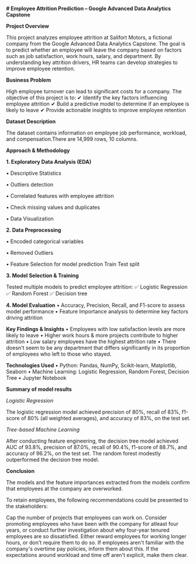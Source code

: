 **# Employee Attrition Prediction – Google Advanced Data Analytics Capstone**

**Project Overview**

This project analyzes employee attrition at Salifort Motors, a fictional company from the Google Advanced Data Analytics Capstone. The goal is to predict whether an employee will leave the company based on factors such as job satisfaction, work hours, salary, and department. By understanding key attrition drivers, HR teams can develop strategies to improve employee retention.

**Business Problem**

High employee turnover can lead to significant costs for a company. The objective of this project is to:
✔ Identify the key factors influencing employee attrition
✔ Build a predictive model to determine if an employee is likely to leave
✔ Provide actionable insights to improve employee retention

**Dataset Description**

The dataset contains information on employee job performance, workload, and compensation.There are 14,999 rows, 10 columns.


**Approach & Methodology**

**1. Exploratory Data Analysis (EDA)**

• Descriptive Statistics

• Outliers detection	

• Correlated features with employee attrition

• Check missing values and duplicates

• Data Visualization

**2. Data Preprocessing**

• Encoded categorical variables 

• Removed Outliers

• Feature Selection for model prediction Train Test split

**3. Model Selection & Training**

Tested multiple models to predict employee attrition:
✅ Logistic Regression
✅ Random Forest 
✅ Decision tree

**4. Model Evaluation**
	•	Accuracy, Precision, Recall, and F1-score to assess model performance
	•	Feature Importance analysis to determine key factors driving attrition

**Key Findings & Insights**
	•	Employees with low satisfaction levels are more likely to leave
	•	Higher work hours & more projects contribute to higher attrition
	•	Low salary employees have the highest attrition rate
	•	There doesn't seem to be any department that differs significantly in its proportion of employees who left to those who stayed.

**Technologies Used**
	•	Python: Pandas, NumPy, Scikit-learn, Matplotlib, Seaborn
	•	Machine Learning: Logistic Regression, Random Forest, Decision Tree
	•	Jupyter Notebook
	

**Summary of model results**

_Logistic Regression_

The logistic regression model achieved precision of 80%, recall of 83%, f1-score of 80% (all weighted averages), and accuracy of 83%, on the test set.

_Tree-based Machine Learning_

After conducting feature engineering, the decision tree model achieved AUC of 93.8%, precision of 87.0%, recall of 90.4%, f1-score of 88.7%, and accuracy of 96.2%, on the test set. The random forest modestly outperformed the decision tree model.

**Conclusion**

The models and the feature importances extracted from the models confirm that employees at the company are overworked.

To retain employees, the following recommendations could be presented to the stakeholders:

Cap the number of projects that employees can work on.
Consider promoting employees who have been with the company for atleast four years, or conduct further investigation about why four-year tenured employees are so dissatisfied.
Either reward employees for working longer hours, or don't require them to do so.
If employees aren't familiar with the company's overtime pay policies, inform them about this. If the expectations around workload and time off aren't explicit, make them clear.
